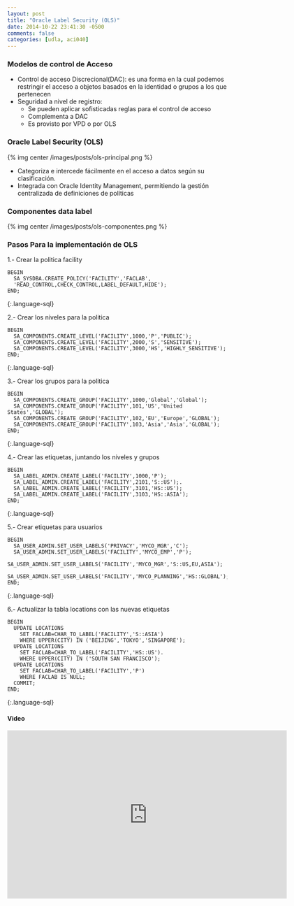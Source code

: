 ```yaml
---
layout: post
title: "Oracle Label Security (OLS)"
date: 2014-10-22 23:41:30 -0500
comments: false
categories: [udla, aci040]
---
```


### Modelos de control de Acceso
- Control de acceso Discrecional(DAC): es una forma en la cual
  podemos restringir el acceso a objetos basados en la identidad o
grupos a los que pertenecen
- Seguridad a nivel de registro:
  * Se pueden aplicar sofisticadas reglas para el control de acceso
  * Complementa a DAC
  * Es provisto por VPD o por OLS

### Oracle Label Security (OLS)

  {% img center /images/posts/ols-principal.png %}

<!--more-->

  - Categoriza e intercede fácilmente en el acceso a datos según su
    clasificación.
  - Integrada con Oracle Identity Management, permitiendo la gestión
    centralizada de definiciones de políticas

### Componentes data label

  {% img center /images/posts/ols-componentes.png %}

### Pasos Para la implementación de OLS

1.- Crear la politica facility

    BEGIN
      SA_SYSDBA.CREATE_POLICY('FACILITY','FACLAB',
      'READ_CONTROL,CHECK_CONTROL,LABEL_DEFAULT,HIDE');
    END;
{:.language-sql}

2.- Crear los niveles para la politica

    BEGIN
      SA_COMPONENTS.CREATE_LEVEL('FACILITY',1000,'P','PUBLIC');
      SA_COMPONENTS.CREATE_LEVEL('FACILITY',2000,'S','SENSITIVE');
      SA_COMPONENTS.CREATE_LEVEL('FACILITY',3000,'HS','HIGHLY_SENSITIVE');
    END;
{:.language-sql}

3.- Crear los grupos para la politica

    BEGIN
      SA_COMPONENTS.CREATE_GROUP('FACILITY',1000,'Global','Global');
      SA_COMPONENTS.CREATE_GROUP('FACILITY',101,'US','United States','GLOBAL');
      SA_COMPONENTS.CREATE_GROUP('FACILITY',102,'EU','Europe','GLOBAL');
      SA_COMPONENTS.CREATE_GROUP('FACILITY',103,'Asia','Asia','GLOBAL');
    END;
{:.language-sql}

4.- Crear las etiquetas, juntando los niveles y grupos

    BEGIN
      SA_LABEL_ADMIN.CREATE_LABEL('FACILITY',1000,'P');
      SA_LABEL_ADMIN.CREATE_LABEL('FACILITY',2101,'S::US');.
      SA_LABEL_ADMIN.CREATE_LABEL('FACILITY',3101,'HS::US');
      SA_LABEL_ADMIN.CREATE_LABEL('FACILITY',3103,'HS::ASIA');
    END;
{:.language-sql}

5.- Crear etiquetas para usuarios

    BEGIN
      SA_USER_ADMIN.SET_USER_LABELS('PRIVACY','MYCO_MGR','C');
      SA_USER_ADMIN.SET_USER_LABELS('FACILITY','MYCO_EMP','P');
      SA_USER_ADMIN.SET_USER_LABELS('FACILITY','MYCO_MGR','S::US,EU,ASIA');
      SA_USER_ADMIN.SET_USER_LABELS('FACILITY','MYCO_PLANNING','HS::GLOBAL');.
    END;
{:.language-sql}

6.- Actualizar la tabla locations con las nuevas etiquetas

    BEGIN
      UPDATE LOCATIONS
        SET FACLAB=CHAR_TO_LABEL('FACILITY','S::ASIA')
        WHERE UPPER(CITY) IN ('BEIJING','TOKYO','SINGAPORE');
      UPDATE LOCATIONS
        SET FACLAB=CHAR_TO_LABEL('FACILITY','HS::US').
        WHERE UPPER(CITY) IN ('SOUTH SAN FRANCISCO');
      UPDATE LOCATIONS
        SET FACLAB=CHAR_TO_LABEL('FACILITY','P')
        WHERE FACLAB IS NULL;
      COMMIT;
    END;
{:.language-sql}

#### Video

<iframe class="youtube-player" type="text/html" width="640" height="385"
src="https://www.youtube.com/embed/bTAn45ejjL0" allowfullscreen
frameborder="0">
